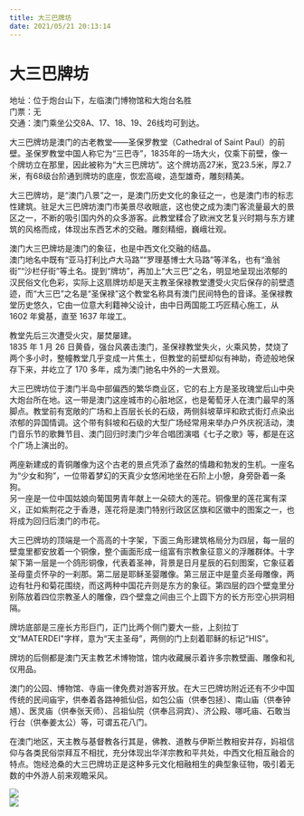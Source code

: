 ```yaml
---
title: 大三巴牌坊  
date: 2021/05/21 20:13:14  
---
```

  
# 大三巴牌坊  
地址：位于炮台山下，左临澳门博物馆和大炮台名胜  
门票：无  
交通：澳门乘坐公交8A、17、18、19、26线均可到达。  
  
大三巴牌坊是澳门的古老教堂——圣保罗教堂（Cathedral of Saint Paul）的前壁。圣保罗教堂中国人称它为“三巴寺”，1835年的一场大火，仅乘下前壁，像一个牌坊立在那里，因此被称为“大三巴牌坊”。这个牌坊高27米，宽23.5米，厚2.7米，有68级台阶通到牌坊的底座，恢宏高峻，造型雄奇，雕刻精美。  
  
大三巴牌坊，是“澳门八景”之一，是澳门历史文化的象征之一，也是澳门市的标志性建筑。驻足大三巴牌坊澳门市美景尽收眼底，这也使之成为澳门客流量最大的景区之一，不断的吸引国内外的众多游客。此教堂糅合了欧洲文艺复兴时期与东方建筑的风格而成，体现出东西艺术的交融。雕刻精细，巍峨壮观。  
  
澳门大三巴牌坊是澳门的象征，也是中西文化交融的结晶。  
澳门地名中既有“亚马打利比卢大马路”“罗理基博士大马路”等洋名，也有“渔翁街”“沙栏仔街”等土名。提到“牌坊”，再加上“大三巴”之名，明显地呈现出浓郁的汉民俗文化色彩，实际上这扇牌坊却是天主教圣保禄教堂遭受火灾后保存的前壁遗迹，而“大三巴”之名是“圣保禄”这个教堂名称具有澳门民间特色的音译。圣保禄教堂历史悠久，它由一位意大利籍神父设计，由中日两国能工巧匠精心施工，从 1602 年奠基，直至 1637 年竣工。  
  
教堂先后三次遭受火灾，屡焚屡建。  
1835 年 1 月 26 日黄昏，强台风袭击澳门，圣保禄教堂失火，火乘风势，焚烧了两个多小时，整幢教堂几乎变成一片焦土，但教堂的前壁却似有神助，奇迹般地保存下来，并屹立了 170 多年，成为澳门驰名中外的一大景观。  
  
大三巴牌坊位于澳门半岛中部偏西的繁华商业区，它的右上方是圣玫瑰堂后山中央大炮台所在地。这一带是澳门这座城市的心脏地区，也是葡萄牙人在澳门最早的落脚点。教堂前有宽敞的广场和上百层长长的石级，两侧斜坡草坪和欧式街灯点染出浓郁的异国情调。这个带有斜坡和石级的大型广场经常用来举办户外庆祝活动，澳门音乐节的歌舞节目、澳门回归时澳门少年合唱团演唱《七子之歌》等，都是在这个广场上演出的。  
  
两座新建成的青铜雕像为这个古老的景点凭添了盎然的情趣和勃发的生机。一座名为“少女和狗”，一位带着梦幻的天真少女悠闲地坐在石阶上小憩，身旁卧着一条狗。  
另一座是一位中国姑娘向葡国男青年献上一朵硕大的莲花。铜像里的莲花寓有深义，正如紫荆花之于香港，莲花将是澳门特别行政区区旗和区徽中的图案之一，也将成为回归后澳门的市花。  
  
大三巴牌坊的顶端是一个高高的十字架，下面三角形建筑格局分为四层，每一层的壁龛里都安放着一个铜像，整个画面形成一组富有宗教象征意义的浮雕群体。十字架下第一层是一个鸽形铜像，代表着圣神，背景是日月星辰的石刻图案，它象征着圣母童贞怀孕的一刹那。第二层是耶稣圣婴雕像。第三层正中是童贞圣母雕像，两边有牡丹和菊花围绕，而这两种中国花卉则是东方的象征。第四层的四个壁龛里分别陈放着四位宗教圣人的雕像，四个壁龛之间由三个上圆下方的长方形空心拱洞相隔。  
  
牌坊底部是三座长方形巨门，正门比两个侧门要大一些，上刻拉丁文“MATERDEI"字样，意为“天主圣母”，两侧的门上刻着耶稣的标记“HIS”。  
  
牌坊的后侧都是澳门天主教艺术博物馆，馆内收藏展示着许多宗教壁画、雕像和礼仪用品。  
  
澳门的公园、博物馆、寺庙一律免费对游客开放。在大三巴牌坊附近还有不少中国传统的民间庙宇，供奉着各路神抵仙侣，如包公庙（供奉包拯）、南山庙（供奉钟馗）、医灵庙（供奉张天师）、吕祖仙院（供奉吕洞宾）、济公殿、哪吒庙、石敢当行台（供奉姜太公）等，可谓五花八门。  
  
在澳门地区，天主教与基督教各行其是，佛教、道教与伊斯兰教相安并存，妈祖信仰与各类民俗崇拜互不相扰，充分体现出华洋宗教和平共处，中西文化相互融合的特点。饱经沧桑的大三巴牌坊正是这种多元文化相融相生的典型象征物，吸引着无数的中外游人前来观瞻采风。  
  
![](https://raw.staticdn.net/szqq0512/Pic/main/img/202201212057965.png)  
![](https://raw.staticdn.net/szqq0512/Pic/main/img/202201212057964.png)  